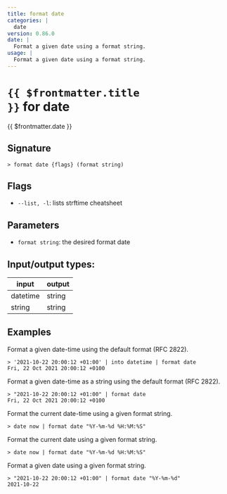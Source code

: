 ```yaml
---
title: format date
categories: |
  date
version: 0.86.0
date: |
  Format a given date using a format string.
usage: |
  Format a given date using a format string.
---
```

<!-- This file is automatically generated. Please edit the command in https://github.com/nushell/nushell instead. -->

# <code>{{ $frontmatter.title }}</code> for date

<div class='command-title'>{{ $frontmatter.date }}</div>

## Signature

```> format date {flags} (format string)```

## Flags

 -  `--list, -l`: lists strftime cheatsheet

## Parameters

 -  `format string`: the desired format date


## Input/output types:

| input    | output |
| -------- | ------ |
| datetime | string |
| string   | string |
## Examples

Format a given date-time using the default format (RFC 2822).
```nu
> '2021-10-22 20:00:12 +01:00' | into datetime | format date
Fri, 22 Oct 2021 20:00:12 +0100
```

Format a given date-time as a string using the default format (RFC 2822).
```nu
> "2021-10-22 20:00:12 +01:00" | format date
Fri, 22 Oct 2021 20:00:12 +0100
```

Format the current date-time using a given format string.
```nu
> date now | format date "%Y-%m-%d %H:%M:%S"

```

Format the current date using a given format string.
```nu
> date now | format date "%Y-%m-%d %H:%M:%S"

```

Format a given date using a given format string.
```nu
> "2021-10-22 20:00:12 +01:00" | format date "%Y-%m-%d"
2021-10-22
```
